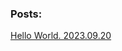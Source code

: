 ### Posts:

[Hello World. 2023.09.20](https://bendominguez0111.github.io/blog/2023/09/20/new-post.html)

